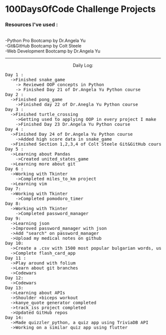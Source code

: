 
<h1>100DaysOfCode Challenge Projects</h1>
<h3>Resources I've used :</h3> <br>
  -Python Pro Bootcamp by Dr.Angela Yu <br>
  -Git&GitHub Bootcamp by Colt Steele <br>
  -Web Development Bootcamp by Dr.Angela Yu <br>
<hr size=3 noshade>

<p align="center">
    Daily Log:
</p>
<pre>
Day 1 :
  ->Finished snake_game
    -> Reviewed OOP concepts in Python
    -> Finished Day 21 of Dr.Angela Yu Python course
Day 2 :
  ->Finished pong_game
    ->Finished day 22 of Dr.Anegla Yu Python course
Day 3 :
  ->Finished turtle_crossing 
    ->Getting used to applying OOP in every project I make
    ->Finished Day 23 Dr.Angela Yu Python course
Day 4 : 
  ->Finished Day 24 of Dr.Angela Yu Python course
    ->Added high score data in snake_game 
  ->Finished Section 1,2,3,4 of Colt Steele Git&GitHub course
Day 5 :
  ->Learning about Pandas
    ->Created united_states_game 
  ->Learning more about git
Day 6 :
  ->Working with Tkinter
    ->Completed miles_to_km project
  ->Learning vim
Day 7:
  ->Working with Tkinter
    ->Completed pomodoro_timer
Day 8:
  ->Working with Tkinter
    ->Completed password_manager
Day 9:
  ->Learning json
  ->Improved password_manager with json
  ->Add "search" on password_manager
  ->Upload my medical notes on github
Day 10:
  ->Create a .csv with 1500 most popular bulgarian words, used to make an anki deck
  ->Complete flash_card_app
Day 11 :
  ->Play around with folium
  ->Learn about git branches
  ->Codewars
Day 12:
  ->Codewars
Day 13:
  ->Learning about APIs
  ->Shoulder +biceps workout
  ->kanye_quote generator completed
  ->track_iss project completed
  ->Updated GitHub repos
Day 14:
  ->Made quizzler_python, a quiz app using TriviaDB API
  ->Working on a similar quiz app using flutter 

<pre>
